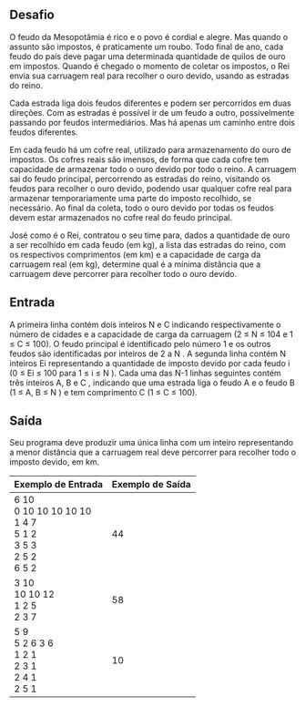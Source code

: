 ## Desafio

O feudo da Mesopotâmia é rico e o povo é cordial e alegre. Mas quando o
assunto são impostos, é praticamente um roubo. Todo final de ano, cada feudo
do país deve pagar uma determinada quantidade de quilos de ouro em impostos.
Quando é chegado o momento de coletar os impostos, o Rei envia sua carruagem
real para recolher o ouro devido, usando as estradas do reino.

Cada estrada liga dois feudos diferentes e podem ser percorridos em duas
direções. Com as estradas é possível ir de um feudo a outro, possivelmente
passando por feudos intermediários. Mas há apenas um caminho entre dois feudos
diferentes.

Em cada feudo há um cofre real, utilizado para armazenamento do ouro de
impostos. Os cofres reais são imensos, de forma que cada cofre tem capacidade
de armazenar todo o ouro devido por todo o reino. A carruagem sai do feudo
principal, percorrendo as estradas do reino, visitando os feudos para recolher
o ouro devido, podendo usar qualquer cofre real para armazenar temporariamente
uma parte do imposto recolhido, se necessário. Ao final da coleta, todo o ouro
devido por todas os feudos devem estar armazenados no cofre real do feudo
principal.

José como é o Rei, contratou o seu time para, dados a quantidade de ouro a ser
recolhido em cada feudo (em kg), a lista das estradas do reino, com os
respectivos comprimentos (em km) e a capacidade de carga da carruagem real
(em kg), determine qual é a mínima distância que a carruagem deve percorrer
para recolher todo o ouro devido.

## Entrada

A primeira linha contém dois inteiros N e C indicando respectivamente o número
de cidades e a capacidade de carga da carruagem (2 ≤ N ≤ 104 e 1 ≤ C ≤ 100).
O feudo principal é identificado pelo número 1 e os outros feudos são
identificadas por inteiros de 2 a N . A segunda linha contém N inteiros Ei
representando a quantidade de imposto devido por cada feudo i (0 ≤ Ei ≤ 100
para 1 ≤ i ≤ N ). Cada uma das N-1 linhas seguintes contém três inteiros A,
B e C , indicando que uma estrada liga o feudo A e o feudo B (1 ≤ A, B ≤ N )
e tem comprimento C (1 ≤ C ≤ 100).

## Saída

Seu programa deve produzir uma única linha com um inteiro representando a menor
distância que a carruagem real deve percorrer para recolher todo o imposto
devido, em km.

| Exemplo de Entrada | Exemplo de Saída|
| ---|--- |
| 6 10<br />0 10 10 10 10 10<br />1 4 7<br />5 1 2<br />3 5 3<br />2 5 2<br />6 5 2  | 44 |
| 3 10<br />10 10 12<br />1 2 5<br />2 3 7 | 58 |
| 5 9<br />5 2 6 3 6<br />1 2 1<br />2 3 1<br />2 4 1<br />2 5 1  | 10 |
